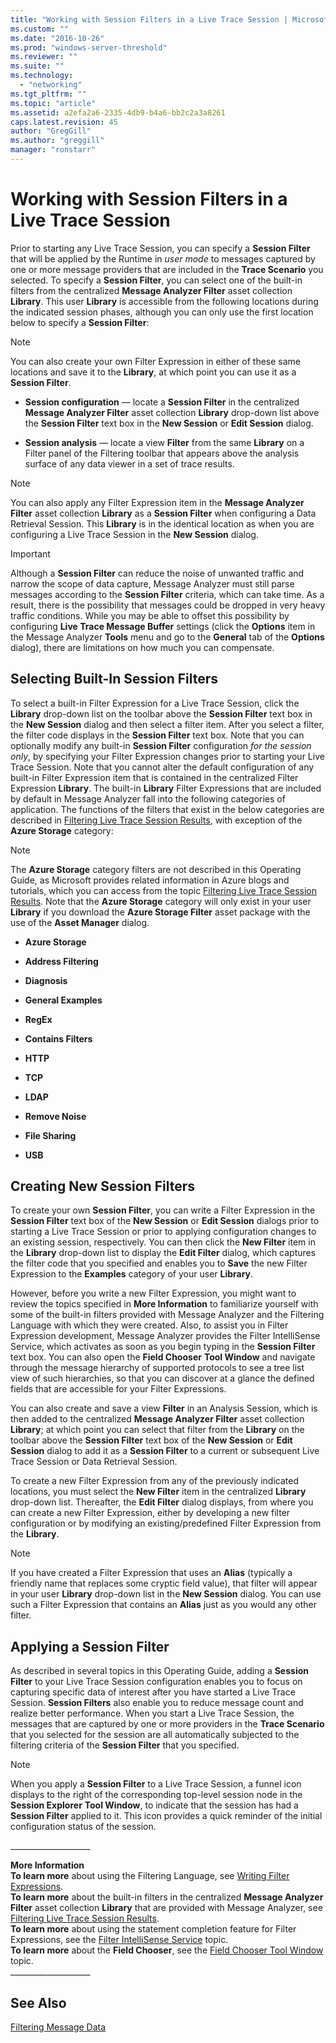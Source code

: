 ```yaml
---
title: "Working with Session Filters in a Live Trace Session | Microsoft Docs"
ms.custom: ""
ms.date: "2016-10-26"
ms.prod: "windows-server-threshold"
ms.reviewer: ""
ms.suite: ""
ms.technology: 
  - "networking"
ms.tgt_pltfrm: ""
ms.topic: "article"
ms.assetid: a2efa2a6-2335-4db9-b4a6-bb2c2a3a8261
caps.latest.revision: 45
author: "GregGill"
ms.author: "greggill"
manager: "ronstarr"
---
```

# Working with Session Filters in a Live Trace Session
Prior to starting any Live Trace Session, you can specify a **Session Filter** that will be applied by the Runtime in *user mode* to messages captured by one or more message providers that are included in the **Trace Scenario** you selected. To specify a **Session Filter**, you can select one of the built-in filters from the centralized **Message Analyzer Filter** asset collection **Library**. This user **Library** is accessible from the following locations during the indicated session phases, although you can  only use the first location below to specify a **Session Filter**:  
  
> [!NOTE]
>  You can also create your own Filter Expression in either of these same locations and save it to the **Library**, at which point you can use it as a **Session Filter**.  
  
-   **Session configuration** — locate a **Session Filter** in the centralized **Message Analyzer Filter** asset collection **Library** drop-down list above the **Session Filter** text box in the **New Session** or **Edit Session** dialog.  
  
-   **Session analysis** — locate a  view **Filter** from the same **Library** on a Filter panel of the Filtering toolbar that appears above the analysis surface of any data viewer in a set of trace results.  
  
> [!NOTE]
>  You can also apply any Filter Expression item in the **Message Analyzer Filter** asset collection **Library** as a **Session Filter** when configuring a Data Retrieval Session. This **Library** is in the identical location as when you are configuring a Live Trace Session in the **New Session** dialog.  
  
> [!IMPORTANT]
>  Although a **Session Filter** can reduce the noise of unwanted traffic and narrow the scope of data capture, Message Analyzer must still parse messages according to the **Session Filter** criteria, which can take time. As a result, there is the possibility that messages could be dropped in very heavy traffic conditions. While you may be able to offset this possibility by configuring **Live Trace Message Buffer** settings (click the **Options** item in the Message Analyzer **Tools** menu and go to the **General** tab of the **Options** dialog), there are limitations on how much you can compensate.  
  
<a name="BKMK_SelectingSessionFilters"></a>   
## Selecting Built-In Session Filters  
 To select a built-in Filter Expression for a Live Trace Session, click the **Library** drop-down list on the toolbar above the **Session Filter** text box in the **New Session** dialog and then select a filter item. After you select a filter, the filter code displays in the **Session Filter** text box. Note that you can optionally modify any built-in **Session Filter** configuration *for the session only*, by specifying your Filter Expression changes prior to starting your Live Trace Session. Note that you cannot alter the default configuration of any built-in Filter Expression item that is contained in the centralized Filter Expression **Library**. The built-in **Library** Filter Expressions that are included by default in Message Analyzer fall into the following categories of application. The functions of the filters that exist in the below categories are described in [Filtering Live Trace Session Results](../messageanalyzer_content/filtering-live-trace-session-results.md), with exception of the **Azure Storage** category:  
  
> [!NOTE]
>  The **Azure Storage** category filters are not described in this Operating Guide, as Microsoft provides related information in Azure blogs and tutorials, which you can access from the topic [Filtering Live Trace Session Results](../messageanalyzer_content/filtering-live-trace-session-results.md). Note that the **Azure Storage** category will only exist in your user **Library** if you download the **Azure Storage Filter** asset package with the use of  the **Asset Manager** dialog.  
  
-   **Azure Storage**  
  
-   **Address Filtering**  
  
-   **Diagnosis**  
  
-   **General Examples**  
  
-   **RegEx**  
  
-   **Contains Filters**  
  
-   **HTTP**  
  
-   **TCP**  
  
-   **LDAP**  
  
-   **Remove Noise**  
  
-   **File Sharing**  
  
-   **USB**  
  
## Creating New Session Filters  
 To create your own **Session Filter**, you can write a Filter Expression in the **Session Filter** text box of the **New Session** or **Edit Session** dialogs prior to starting a Live Trace Session or prior to applying configuration changes to an existing session, respectively. You can then click the **New Filter** item in the **Library** drop-down list to display the **Edit Filter** dialog, which captures the filter code that you specified and enables you to **Save** the new Filter Expression to the **Examples** category of your user **Library**.  
  
 However, before you write a new Filter Expression, you might want to review the topics specified in **More Information** to familiarize yourself with some of the built-in filters provided with Message Analyzer and the Filtering Language with which they were created. Also, to assist you in Filter Expression development, Message Analyzer provides the Filter IntelliSense Service, which activates as soon as you begin typing in the **Session Filter** text box. You can also open the **Field Chooser** **Tool Window** and navigate through the message hierarchy of supported protocols to see a tree list view of such hierarchies, so that you can discover at a glance the defined fields that are accessible for your Filter Expressions.  
  
 You can also create and save a view **Filter** in an Analysis Session, which is then added to the centralized **Message Analyzer Filter** asset collection  **Library**; at which point you can select that filter from the **Library** on the toolbar above the **Session Filter** text box of the **New Session** or **Edit Session** dialog to add it as a **Session Filter** to a current or subsequent Live Trace Session or Data Retrieval Session.  
  
 To create a new Filter Expression from any of the previously indicated locations, you must select the **New Filter** item in the centralized **Library** drop-down list. Thereafter, the **Edit Filter** dialog displays, from where you can create a new Filter Expression, either by developing a new filter configuration or by modifying an existing/predefined Filter Expression from the **Library**.  
  
> [!NOTE]
>  If you have created a Filter Expression that uses an **Alias** (typically a friendly name that replaces some cryptic field value), that filter will appear in your user **Library** drop-down list in the  **New Session** dialog. You can use such a Filter Expression that contains an **Alias** just as you would any other filter.  
  
## Applying a Session Filter  
 As described in several topics in this Operating Guide, adding a **Session Filter** to your Live Trace Session configuration enables you to focus on capturing specific data of interest after you have started a Live Trace Session. **Session Filters** also enable you to reduce message count and realize better performance. When you start a Live Trace Session, the messages that are captured by one or more providers in the **Trace Scenario** that you selected for the session are all automatically subjected to the filtering criteria of the **Session Filter** that you specified.  
  
> [!NOTE]
>  When you apply a **Session Filter** to a Live Trace Session, a funnel icon displays to the right of the corresponding top-level session node in the **Session Explorer** **Tool Window**, to indicate that the session has had a **Session Filter** applied to it. This icon provides a quick reminder of the initial configuration status of the session.  
  
 ___________________\_  
  
 **More Information**   
 **To learn more** about using the Filtering Language, see [Writing Filter Expressions](../messageanalyzer_content/writing-filter-expressions.md).   
**To learn more** about the built-in filters in the centralized **Message Analyzer Filter** asset collection **Library** that are provided with Message Analyzer, see [Filtering Live Trace Session Results](../messageanalyzer_content/filtering-live-trace-session-results.md).   
**To learn more** about using the statement completion feature for Filter Expressions, see the [Filter IntelliSense Service](../messageanalyzer_content/filter-intellisense-service.md) topic.  
**To learn more** about the **Field Chooser**, see the [Field Chooser Tool Window](../messageanalyzer_content/field-chooser-tool-window.md) topic.  
___________________\_  
  
## See Also  
 [Filtering Message Data](../messageanalyzer_content/filtering-message-data.md)